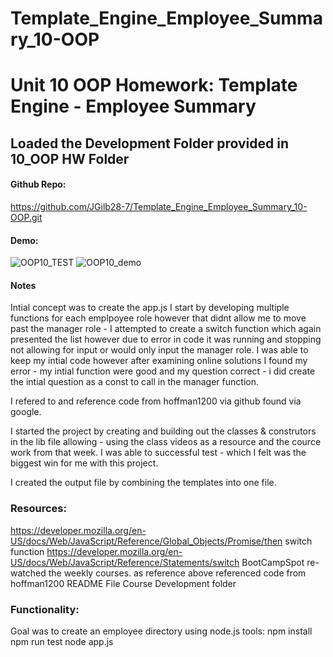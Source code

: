 # Template_Engine_Employee_Summary_10-OOP
# Unit 10 OOP Homework: Template Engine - Employee Summary
## Loaded the Development Folder provided in 10_OOP HW Folder

#### Github Repo:
https://github.com/JGilb28-7/Template_Engine_Employee_Summary_10-OOP.git
#### Demo:
![OOP10_TEST](https://user-images.githubusercontent.com/30843888/101126067-b7e68000-35c8-11eb-9841-e4c5a895c964.gif)
![OOP10_demo](https://user-images.githubusercontent.com/30843888/101126089-c16fe800-35c8-11eb-9799-fe3c8ed6bbb4.gif)

#### Notes
Intial concept was to create the app.js I start by developing multiple functions for each emplpoyee role however that didnt allow me to move past the manager role - I attempted to create a switch function which again presented the list however due to error in code it was running and stopping not allowing for input or would only input the manager role.  I was able to keep my intial code however after examining online solutions I found my error - my intial function were good and my question correct - i did create the intial question as a const to call in the manager function. 

I refered to and reference code from hoffman1200 via github found via google.

I started the project by creating and building out the classes & construtors in the lib file allowing - using the class videos as a resource and the cource work from that week.  I was able to successful test - which I felt was the biggest win for me with this project.

I created the output file by combining the templates into one file. 

### Resources:
 https://developer.mozilla.org/en-US/docs/Web/JavaScript/Reference/Global_Objects/Promise/then
 switch function 
 https://developer.mozilla.org/en-US/docs/Web/JavaScript/Reference/Statements/switch
 BootCampSpot re-watched the weekly courses. 
 as reference above referenced code from hoffman1200
 README File
 Course Development folder

### Functionality: 
Goal was to create an employee directory using node.js 
tools:  npm install
        npm run test
        node app.js



